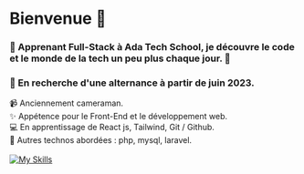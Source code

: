 # Bienvenue :wave: 
 
 ### 💫 Apprenant Full-Stack à Ada Tech School, je découvre le code et le monde de la tech un peu plus chaque jour. 💫
 
 ### :mag_right: En recherche d'une alternance à partir de juin 2023.
 
:video_camera: Anciennement cameraman.<br />
:sparkles: Appétence pour le Front-End et le développement web.<br />
:computer: En apprentissage de React js, Tailwind, Git / Github.<br />
:microscope: Autres technos abordées : php, mysql, laravel.<br />
<br />
[![My Skills](https://skillicons.dev/icons?i=html,css,js,react,tailwind,git,github,php,mysql,laravel)](https://skillicons.dev)<br />

 

